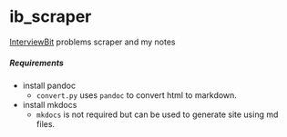 # ib_scraper
[InterviewBit](https://interviewbit.com) problems scraper and my notes 

##### Requirements
- install pandoc
	- `convert.py` uses `pandoc` to convert html to markdown.
- install mkdocs
	- `mkdocs` is not required but can be used to generate site using md files.
